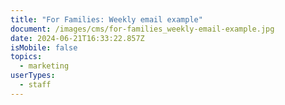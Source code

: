 ```yaml
---
title: "For Families: Weekly email example"
document: /images/cms/for-families_weekly-email-example.jpg
date: 2024-06-21T16:33:22.857Z
isMobile: false
topics:
  - marketing
userTypes:
  - staff
---
```

